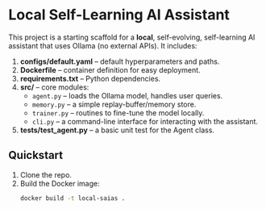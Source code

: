 # Local Self-Learning AI Assistant

This project is a starting scaffold for a **local**, self-evolving, self-learning AI assistant that uses Ollama (no external APIs). It includes:

1. **configs/default.yaml** – default hyperparameters and paths.
2. **Dockerfile** – container definition for easy deployment.
3. **requirements.txt** – Python dependencies.
4. **src/** – core modules:
   - `agent.py` – loads the Ollama model, handles user queries.
   - `memory.py` – a simple replay-buffer/memory store.
   - `trainer.py` – routines to fine-tune the model locally.
   - `cli.py` – a command-line interface for interacting with the assistant.
5. **tests/test_agent.py** – a basic unit test for the Agent class.

## Quickstart

1. Clone the repo.
2. Build the Docker image:  
   ```bash
   docker build -t local-saias .
   ```
